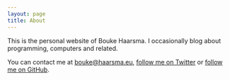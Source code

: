 ```yaml
---
layout: page
title: About
---
```


This is the personal website of Bouke Haarsma. I occasionally blog about programming, computers and related.

You can contact me at [bouke@haarsma.eu](mailto:bouke@haarsma.eu), [follow me on Twitter](https://twitter.com/BoukeHaarsma) or [follow me on GitHub](https://github.com/Bouke).
